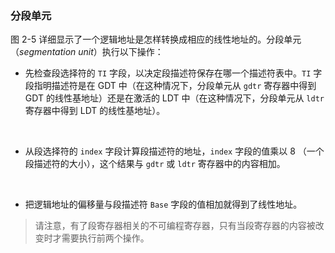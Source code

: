 ### 分段单元

图 2-5 详细显示了一个逻辑地址是怎样转换成相应的线性地址的。分段单元（*segmentation unit*）执行以下操作：

- 先检查段选择符的 `TI` 字段，以决定段描述符保存在哪一个描述符表中。`TI` 字段指明描述符是在 GDT 中（在这种情况下，分段单元从 `gdtr` 寄存器中得到 GDT 的线性基地址）还是在激活的 LDT 中（在这种情况下，分段单元从 `ldtr` 寄存器中得到 LDT 的线性基地址）。

&emsp;

- 从段选择符的 `index` 字段计算段描述符的地址，`index` 字段的值乘以 8 （一个段描述符的大小），这个结果与 `gdtr` 或 `ldtr` 寄存器中的内容相加。

&emsp;

- 把逻辑地址的偏移量与段描述符 `Base` 字段的值相加就得到了线性地址。


> 请注意，有了段寄存器相关的不可编程寄存器，只有当段寄存器的内容被改变时才需要执行前两个操作。
